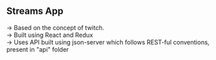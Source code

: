 ## Streams App

-> Based on the concept of twitch. <br>
-> Built using React and Redux <br>
-> Uses API built using json-server which follows REST-ful conventions, present in "api" folder <br>
